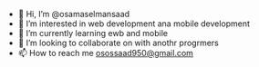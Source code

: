 - 👋 Hi, I’m @osamaselmansaad
- 👀 I’m interested in web development ana mobile development
- 🌱 I’m currently learning ewb and mobile
- 💞️ I’m looking to collaborate on with anothr progrmers
- 📫 How to reach me osossaad950@gmail.com

<!---
osamaselmansaad/osamaselmansaad is a ✨ special ✨ repository because its `README.md` (this file) appears on your GitHub profile.
You can click the Preview link to take a look at your changes.
--->
